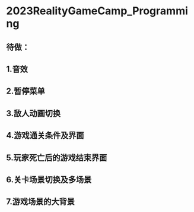 # 2023RealityGameCamp_Programming

## 待做：
##      1.音效
##      2.暂停菜单
##      3.敌人动画切换
##      4.游戏通关条件及界面
##      5.玩家死亡后的游戏结束界面
##      6.关卡场景切换及多场景
##      7.游戏场景的大背景

